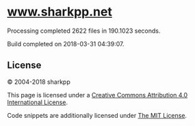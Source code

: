 # www.sharkpp.net

Processing completed 2622 files in 190.1023 seconds.

Build completed on 2018-03-31 04:39:07.

## License

&copy; 2004-2018 sharkpp

This page is licensed under a [Creative Commons Attribution 4.0 International License](http://creativecommons.org/licenses/by/4.0/).

Code snippets are additionally licensed under [The MIT License](http://opensource.org/licenses/MIT).
